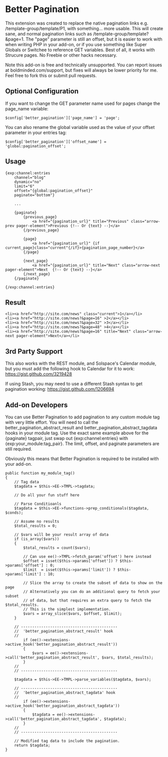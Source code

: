 # Better Pagination

This extension was created to replace the native pagination links e.g. /template-group/template/P1, with something... more usable. This will create sane, and normal pagination links such as /template-group/template?&page=1. The "page" parameter is still an offset, but it is easier to work with when writing PHP in your add-on, or if you use something like Super Globals or Switchee to reference GET variables. Best of all, it works with Strucure pages. No Freebie or other hacks necessary.

Note this add-on is free and technically unsupported. You can report issues at boldminded.com/support, but fixes will always be lower priority for me. Feel free to fork this or submit pull requests.

## Optional Configuration

If you want to change the GET parameter name used for pages change the page_name variable:

	$config['better_pagination']['page_name'] = 'page';

You can also rename the global variable used as the value of your offset parameter in your entries tag:

	$config['better_pagination']['offset_name'] = 'global:pagination_offset';

## Usage

	{exp:channel:entries
        channel="blog" 
        dynamic="no"
        limit="6"
        offset="{global:pagination_offset}"
        paginate="bottom"}
    
        ...

        {paginate}
            {previous_page}
                <a href="{pagination_url}" title="Previous" class="arrow-prev pager-element">Previous {!-- Or {text} --}</a>
            {/previous_page}
            
            {page}
                <a href="{pagination_url}" {if current_page}class="current"{/if}>{pagination_page_number}</a>
            {/page}
        
            {next_page}
                <a href="{pagination_url}" title="Next" class="arrow-next pager-element">Next  {!-- Or {text} --}</a>
            {/next_page}
        {/paginate}

    {/exp:channel:entries}

## Result

	<li><a href="http://site.com/news" class="current">1</a></li>
	<li><a href="http://site.com/news?&page=16" >2</a></li>
	<li><a href="http://site.com/news?&page=32" >3</a></li>
	<li><a href="http://site.com/news?&page=48" >4</a></li>
	<li><a href="http://site.com/news?&page=16" title="Next" class="arrow-next pager-element">Next</a></li>

## 3rd Party Support

This also works with the REST module, and Solspace's Calendar module, but you must add the following hook to Calendar for it to work: https://gist.github.com/3219428

If using Stash, you may need to use a different Stash syntax to get pagination working: https://gist.github.com/1206694

## Add-on Developers

You can use Better Pagination to add pagination to any custom module tag with very little effort. You will need to call the better_pagination_abstract_result and better_pagination_abstract_tagdata hooks in your module tag. Use the exact same example above for the {paginate} tagpair, just swap out {exp:channel:entries} with {exp:your_module:tag_pair}. The limit, offset, and paginate parameters are still required.

Obviously this means that Better Pagination is required to be installed with your add-on.
    
    public function my_module_tag()
    {
        // Tag data
        $tagdata = $this->EE->TMPL->tagdata;

        // Do all your fun stuff here

        // Parse Conditioanls
        $tagdata = $this->EE->functions->prep_conditionals($tagdata, $conds);

        // Assume no results
        $total_results = 0;

        // $vars will be your result array of data
        if (is_array($vars))
        {
            $total_results = count($vars);

            // Can use ee()->TMPL->fetch_param('offset') here instead
            $offset = isset($this->params['offset']) ? $this->params['offset'] : 0;
            $limit  = isset($this->params['limit']) ? $this->params['limit'] : 10;

            // Slice the array to create the subset of data to show on the page
            // Alternatively you can do an additional query to fetch your subset
            // of data, but that requires an extra query to fetch the $total_results.
            // This is the simplest implementation.
            $vars = array_slice($vars, $offset, $limit);
        }

        // -------------------------------------------
        //  'better_pagination_abstract_result' hook
        // 
            if (ee()->extensions->active_hook('better_pagination_abstract_result'))
            {
                $vars = ee()->extensions->call('better_pagination_abstract_result', $vars, $total_results);
            }
        // 
        // -------------------------------------------
        
        $tagdata = $this->EE->TMPL->parse_variables($tagdata, $vars);
        
        // -------------------------------------------
        //  'better_pagination_abstract_tagdata' hook
        // 
            if (ee()->extensions->active_hook('better_pagination_abstract_tagdata'))
            {
                $tagdata = ee()->extensions->call('better_pagination_abstract_tagdata', $tagdata);
            }
        // 
        // -------------------------------------------

        // Modified tag data to include the pagination.
        return $tagdata;
    }

